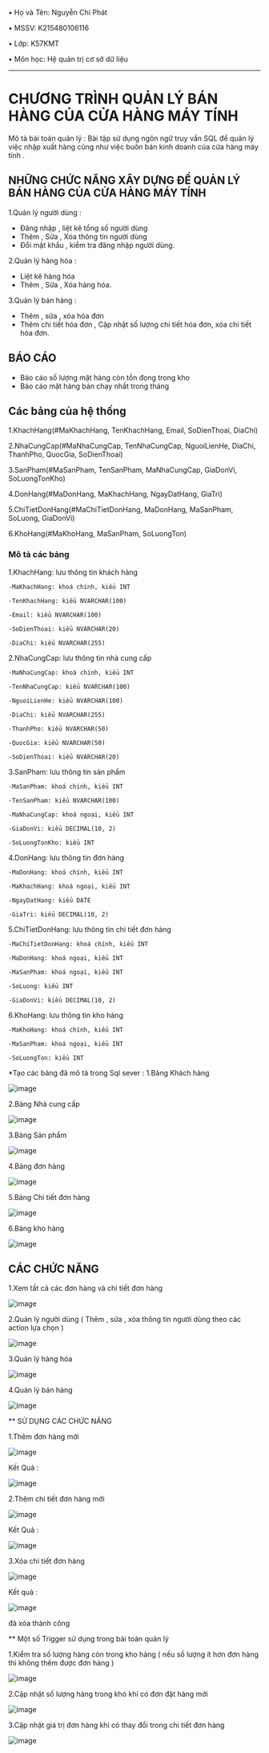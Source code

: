 •	Họ và Tên: Nguyễn Chí Phát

•	MSSV: K215480106116

•	Lớp: K57KMT

•	Môn học: Hệ quản trị cơ sở dữ liệu

---------------------------------------------------------
# CHƯƠNG TRÌNH QUẢN LÝ BÁN HÀNG CỦA CỬA HÀNG MÁY TÍNH
Mô tả bài toán quản lý : Bài tập sử dụng ngôn ngữ truy vấn SQL để quản lý việc nhập xuất hàng cũng như việc buôn bán kinh doanh của cửa hàng máy tính .

##  NHỮNG CHỨC NĂNG XÂY DỰNG ĐỂ QUẢN LÝ BÁN HÀNG CỦA CỬA HÀNG MÁY TÍNH 
1.Quản lý người dùng :
  - Đăng nhập , liệt kê tổng số người dùng
  - Thêm , Sửa , Xóa thông tin người dùng
  - Đổi mật khẩu , kiểm tra đăng nhập người dùng.
    
2.Quản lý hàng hóa :
  - Liệt kê hàng hóa
  - Thêm , Sửa , Xóa hàng hóa.
    
3.Quản lý bán hàng :
  - Thêm , sửa , xóa hóa đơn
   - Thêm chi tiết hóa đơn , Cập nhật số lượng chi tiết hóa đơn, xóa chi tiết hóa đơn.
     
## BÁO CÁO 
 - Báo cáo số lượng mặt hàng còn tồn đọng trong kho
 - Báo cáo mặt hàng bán chạy nhất trong tháng
## Các bảng của hệ thống 
1.KhachHang(#MaKhachHang, TenKhachHang, Email, SoDienThoai, DiaChi)

2.NhaCungCap(#MaNhaCungCap, TenNhaCungCap, NguoiLienHe, DiaChi, ThanhPho, QuocGia, SoDienThoai)

3.SanPham(#MaSanPham, TenSanPham, MaNhaCungCap, GiaDonVi, SoLuongTonKho)

4.DonHang(#MaDonHang, MaKhachHang, NgayDatHang, GiaTri)

5.ChiTietDonHang(#MaChiTietDonHang, MaDonHang, MaSanPham, SoLuong, GiaDonVi)

6.KhoHang(#MaKhoHang, MaSanPham, SoLuongTon)

### Mô tả các bảng

1.KhachHang: lưu thông tin khách hàng

    -MaKhachHang: khoá chính, kiểu INT
  
    -TenKhachHang: kiểu NVARCHAR(100)
  
    -Email: kiểu NVARCHAR(100)
  
    -SoDienThoai: kiểu NVARCHAR(20)
  
    -DiaChi: kiểu NVARCHAR(255)

2.NhaCungCap: lưu thông tin nhà cung cấp

    -MaNhaCungCap: khoá chính, kiểu INT

    -TenNhaCungCap: kiểu NVARCHAR(100)

    -NguoiLienHe: kiểu NVARCHAR(100)

    -DiaChi: kiểu NVARCHAR(255)
  
    -ThanhPho: kiểu NVARCHAR(50)

    -QuocGia: kiểu NVARCHAR(50)

    -SoDienThoai: kiểu NVARCHAR(20)

3.SanPham: lưu thông tin sản phẩm

    -MaSanPham: khoá chính, kiểu INT

    -TenSanPham: kiểu NVARCHAR(100)

    -MaNhaCungCap: khoá ngoại, kiểu INT

    -GiaDonVi: kiểu DECIMAL(10, 2)

    -SoLuongTonKho: kiểu INT

  4.DonHang: lưu thông tin đơn hàng

    -MaDonHang: khoá chính, kiểu INT

    -MaKhachHang: khoá ngoại, kiểu INT

    -NgayDatHang: kiểu DATE

    -GiaTri: kiểu DECIMAL(10, 2)

  5.ChiTietDonHang: lưu thông tin chi tiết đơn hàng

    -MaChiTietDonHang: khoá chính, kiểu INT

    -MaDonHang: khoá ngoại, kiểu INT

    -MaSanPham: khoá ngoại, kiểu INT

    -SoLuong: kiểu INT

    -GiaDonVi: kiểu DECIMAL(10, 2)

  6.KhoHang: lưu thông tin kho hàng
  
    -MaKhoHang: khoá chính, kiểu INT

    -MaSanPham: khoá ngoại, kiểu INT

    -SoLuongTon: kiểu INT

  *Tạo các bảng đã mô tả trong Sql sever :
  1.Bảng Khách hàng 

  ![image](https://github.com/PhatKuriKaraDivincarnate/B-i-t-p-l-n-HQTCSDL/assets/168658766/0ea86d97-6672-4544-8bff-76a8296c758f)

  2.Bảng Nhà cung cấp 

  ![image](https://github.com/PhatKuriKaraDivincarnate/B-i-t-p-l-n-HQTCSDL/assets/168658766/d520b8d6-29a6-4135-9631-e7a80e8f2cc9)

  3.Bảng Sản phẩm 

  ![image](https://github.com/PhatKuriKaraDivincarnate/B-i-t-p-l-n-HQTCSDL/assets/168658766/2c5319d7-e8a0-4714-8ae2-98d04a0ea2ff)

  4.Bảng đơn hàng 

  ![image](https://github.com/PhatKuriKaraDivincarnate/B-i-t-p-l-n-HQTCSDL/assets/168658766/f5c26591-1415-46e7-819e-572cdfaf87f1)

  5.Bảng Chi tiết đơn hàng 

  ![image](https://github.com/PhatKuriKaraDivincarnate/B-i-t-p-l-n-HQTCSDL/assets/168658766/8a4e618d-0b13-4def-8417-219045ab80e8)

  6.Bảng kho hàng

  ![image](https://github.com/PhatKuriKaraDivincarnate/B-i-t-p-l-n-HQTCSDL/assets/168658766/168b2775-b818-435e-8a58-3ec044af64ee)

  ## CÁC CHỨC NĂNG 

  1.Xem tất cả các đơn hàng và chi tiết đơn hàng 

  ![image](https://github.com/PhatKuriKaraDivincarnate/B-i-t-p-l-n-HQTCSDL/assets/168658766/3d4a16e4-ca84-4069-a54e-6383f1f0ee36)

  2.Quản lý người dùng ( Thêm , sửa , xóa thông tin người dùng theo các action lựa chọn )

  ![image](https://github.com/PhatKuriKaraDivincarnate/B-i-t-p-l-n-HQTCSDL/assets/168658766/648e7212-d015-44ae-85f6-9c5cf0dd459d)

  3.Quản lý hàng hóa 

  ![image](https://github.com/PhatKuriKaraDivincarnate/B-i-t-p-l-n-HQTCSDL/assets/168658766/3f282052-e244-4b3c-958f-05c9343aff4b)

  4.Quán lý bán hàng 

  ![image](https://github.com/PhatKuriKaraDivincarnate/B-i-t-p-l-n-HQTCSDL/assets/168658766/66983f64-8d31-44b2-948a-73a7d80f5a70)

  ** SỬ DỤNG CÁC CHỨC NĂNG 

  1.Thêm đơn hàng mới 

 ![image](https://github.com/PhatKuriKaraDivincarnate/B-i-t-p-l-n-HQTCSDL/assets/168658766/b4f6a3b8-eb92-447a-86eb-082ded2c0eb0)

  Kết Quả : 

  ![image](https://github.com/PhatKuriKaraDivincarnate/B-i-t-p-l-n-HQTCSDL/assets/168658766/8ae9883d-ef47-47bd-8619-756b15a2b33b)

  2.Thêm chi tiết đơn hàng mới 

  ![image](https://github.com/PhatKuriKaraDivincarnate/B-i-t-p-l-n-HQTCSDL/assets/168658766/44ae698a-96ab-4a5e-becb-0482df5126f6)

  Kết Quả : 

  ![image](https://github.com/PhatKuriKaraDivincarnate/B-i-t-p-l-n-HQTCSDL/assets/168658766/d6641c10-b610-439d-800f-e218fbca8bd0)

  3.Xóa chi tiết đơn hàng 

  ![image](https://github.com/PhatKuriKaraDivincarnate/B-i-t-p-l-n-HQTCSDL/assets/168658766/b8c6acdf-45c3-49df-899a-69c00c4387ba)

  Kết quả : 

  ![image](https://github.com/PhatKuriKaraDivincarnate/B-i-t-p-l-n-HQTCSDL/assets/168658766/ae98245f-9a87-46c2-8d54-051cab4f8724)
  
  đã xóa thành công 

** Một số Trigger sử dụng trong bài toán quản lý 

1.Kiểm tra số lượng hàng còn trong kho hàng ( nếu số lượng ít hơn đơn hàng thì không thêm được đơn hàng )

  ![image](https://github.com/PhatKuriKaraDivincarnate/B-i-t-p-l-n-HQTCSDL/assets/168658766/26b63e7b-9b3d-40f0-915a-aa7637213e1a)

2.Cập nhật số lượng hàng trong khó khi có đơn đặt hàng mới

![image](https://github.com/PhatKuriKaraDivincarnate/B-i-t-p-l-n-HQTCSDL/assets/168658766/ce0024b1-6965-4a04-b61e-0a9e318484f5)

3.Cập nhật giá trị đơn hàng khi có thay đổi trong chi tiết đơn hàng 

![image](https://github.com/PhatKuriKaraDivincarnate/B-i-t-p-l-n-HQTCSDL/assets/168658766/2cb93ae1-ceeb-40e0-9256-1e8f5d2890ac)










  





  

  


  



  



